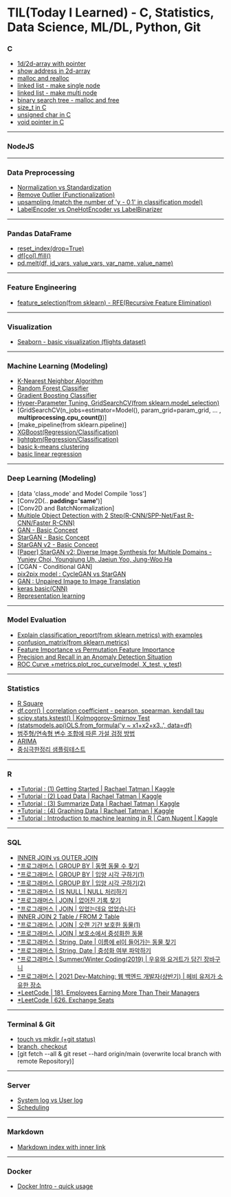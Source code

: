 # TIL(Today I Learned) - C, Statistics, Data Science, ML/DL, Python, Git

### C
- [1d/2d-array with pointer](https://github.com/sw-song/TIL/blob/main/C/arr_pnt.c)
- [show address in 2d-array](https://github.com/sw-song/TIL/blob/main/C/address_2d_array.c)
- [malloc and realloc](https://github.com/sw-song/TIL/blob/main/C/realloc.c)
- [linked list - make single node](https://github.com/sw-song/TIL/blob/main/C/single_node.c)
- [linked list - make multi node](https://github.com/sw-song/TIL/blob/main/C/linked_list.c)
- [binary search tree - malloc and free](https://github.com/sw-song/TIL/blob/main/C/bin_search_tree.c)
- [size_t in C](https://github.com/sw-song/TIL/blob/main/C/size_t.md)
- [unsigned char in C](https://github.com/sw-song/TIL/blob/main/C/unsigned_char.md)
- [void pointer in C](https://github.com/sw-song/TIL/blob/main/C/void_pointer.md)
---

### NodeJS

---

### Data Preprocessing
- [Normalization vs Standardization](https://github.com/sw-song/TIL/blob/main/Data_Preprocessing/Normalization_vs_Standardization.md)
- [Remove Outlier (Functionalization)](https://github.com/sw-song/TIL/blob/main/Data_Preprocessing/remove_outlier.md)
- [upsampling (match the number of 'y - 0,1' in classification model)](https://github.com/sw-song/TIL/blob/main/Data_Preprocessing/upsampling.md)
- [LabelEncoder vs OneHotEncoder vs LabelBinarizer](https://github.com/sw-song/TIL/blob/main/Data_Preprocessing/sklearn_Encoders.md)
---

### Pandas DataFrame
- [reset_index(drop=True)](https://github.com/sw-song/TIL/blob/main/Pandas_DataFrame/reset_index.md)
- [df[col].ffill()](https://github.com/sw-song/TIL/blob/main/Pandas_DataFrame/ffill.md)
- [pd.melt(df, id_vars, value_vars, var_name, value_name)](https://github.com/sw-song/TIL/blob/main/Pandas_DataFrame/melt.md)
---

### Feature Engineering
- [feature_selection(from sklearn) - RFE(Recursive Feature Elimination)](https://github.com/sw-song/TIL/blob/main/Feature_Engineering/rfe.md)
---

### Visualization
- [Seaborn - basic visualization (flights dataset)](https://github.com/sw-song/TIL/blob/main/Visualization/sns_visualization.ipynb)
---

### Machine Learning (Modeling)
- [K-Nearest Neighbor Algorithm](https://github.com/sw-song/TIL/blob/main/Machine_Learning/KNN.md)
- [Random Forest Classifier](https://github.com/sw-song/TIL/blob/main/Machine_Learning/RandomForestClassifier.md)
- [Gradient Boosting Classifier](https://github.com/sw-song/TIL/blob/main/Machine_Learning/GradientBoostingClassifier.md)
- [Hyper-Parameter Tuning, GridSearchCV(from sklearn.model_selection)](https://github.com/sw-song/TIL/blob/main/Machine_Learning/GridSearchCV.md)
- [GridSearchCV(n_jobs=estimator=Model(), param_grid=param_grid, ... , **multiprocessing.cpu_count()**)]
- [make_pipeline(from sklearn.pipeline)]
- [XGBoost(Regression/Classification)](https://github.com/sw-song/TIL/blob/main/Machine_Learning/XGBoost.md)
- [lightgbm(Regression/Classification)](https://github.com/sw-song/TIL/blob/main/Machine_Learning/LGBM.md)
- [basic k-means clustering](https://github.com/sw-song/TIL/blob/main/Machine_Learning/k_means.ipynb)
- [basic linear regression](https://github.com/sw-song/TIL/blob/main/Machine_Learning/linear_regression.ipynb)
---

### Deep Learning (Modeling)
- [data 'class_mode' and Model Compile 'loss']
- [Conv2D(.. **padding='same'**)]
- [Conv2D and BatchNormalization]
- [Multiple Object Detection with 2 Step(R-CNN/SPP-Net/Fast R-CNN/Faster R-CNN)](https://github.com/sw-song/TIL/blob/main/Deep_Learning/Multiple_Object_Detection_2step.md)
- [GAN - Basic Concept](https://github.com/sw-song/TIL/blob/main/Deep_Learning/GAN.md)
- [StarGAN - Basic Concept](https://github.com/sw-song/TIL/blob/main/Deep_Learning/StarGAN.md)
- [StarGAN v2 - Basic Concept](https://github.com/sw-song/TIL/blob/main/Deep_Learning/StarGAN_v2.md)
- [[Paper] StarGAN v2: Diverse Image Synthesis for Multiple Domains - Yunjey Choi, Youngjung Uh, Jaejun Yoo, Jung-Woo Ha](https://github.com/sw-song/TIL/blob/main/Deep_Learning/Paper_StarGAN_v2.md)
- [CGAN - Conditional GAN]
- [pix2pix model : CycleGAN vs StarGAN](https://github.com/sw-song/TIL/blob/main/Deep_Learning/CycleGAN_vs_StarGAN.md)
- [GAN : Unpaired Image to Image Translation](https://github.com/sw-song/TIL/blob/main/Deep_Learning/GAN_Image_to_Image_Translation.md)
- [keras basic(CNN)](https://github.com/sw-song/TIL/blob/main/Deep_Learning/keras_basic.ipynb)
- [Representation learning](https://github.com/sw-song/TIL/blob/main/Deep_Learning/representation_learning.ipynb)
---

### Model Evaluation
- [Explain classification_report(from sklearn.metrics) with examples](https://github.com/sw-song/TIL/blob/main/Model_Evaluation/classification_report.md)
- [confusion_matrix(from sklearn.metrics)](https://github.com/sw-song/TIL/blob/main/Model_Evaluation/confusion_matrix.md)
- [Feature Importance vs Permutation Feature Importance](https://github.com/sw-song/TIL/blob/main/Model_Evaluation/feature_importance.md)
- [Precision and Recall in an Anomaly Detection Situation](https://github.com/sw-song/TIL/blob/main/Model_Evaluation/precision_vs_recall.md)
- [ROC Curve +metrics.plot_roc_curve(model, X_test, y_test)](https://github.com/sw-song/TIL/blob/main/Model_Evaluation/precision_vs_recall.md)
---

### Statistics
- [R Square](https://github.com/sw-song/TIL/blob/main/Statistics/R_Square.md)
- [df.corr() | correlation coefficient - pearson, spearman, kendall tau](https://github.com/sw-song/TIL/blob/main/Statistics/corr.md)
- [scipy.stats.kstest() | Kolmogorov-Smirnov Test](https://github.com/sw-song/TIL/blob/main/Statistics/kstest.md)
- [(statsmodels.api)OLS.from_formula('y ~ x1+x2+x3..', data=df)](https://github.com/sw-song/TIL/blob/main/Statistics/ols_regression.md)
- [범주형/연속형 변수 조합에 따른 가설 검정 방법](https://github.com/sw-song/TIL/blob/main/Statistics/hypothesis.md)
- [ARIMA](https://github.com/sw-song/TIL/blob/main/Statistics/ARIMA.md)
- [중심극한정리 샘플링테스트](https://github.com/sw-song/TIL/blob/main/Statistics/central_limit_theorem.ipynb)
---

### R
- [*Tutorial : (1) Getting Started | Rachael Tatman | Kaggle](https://github.com/sw-song/TIL/blob/main/R/getting-started-in-r-first-steps.ipynb)
- [*Tutorial : (2) Load Data | Rachael Tatman | Kaggle](https://github.com/sw-song/TIL/blob/main/R/getting-started-in-r-load-data-into-r.ipynb)
- [*Tutorial : (3) Summarize Data | Rachael Tatman | Kaggle](https://github.com/sw-song/TIL/blob/main/R/getting-started-in-r-summarize-data.ipynb)
- [*Tutorial : (4) Graphing Data | Rachael Tatman | Kaggle](https://github.com/sw-song/TIL/blob/main/R/getting-started-in-r-graphing-data.ipynb)
- [*Tutorial : Introduction to machine learning in R | Cam Nugent | Kaggle](https://github.com/sw-song/TIL/blob/main/R/introduction-to-machine-learning-in-r-tutorial.ipynb)
---

### SQL
- [INNER JOIN vs OUTER JOIN](https://github.com/sw-song/TIL/blob/main/SQL/inner_outer_join.md)
- [*프로그래머스 | GROUP BY | 동명 동물 수 찾기](https://github.com/sw-song/TIL/blob/main/SQL/having.md)
- [*프로그래머스 | GROUP BY | 입양 시각 구하기(1)](https://github.com/sw-song/TIL/blob/main/SQL/use_alias.md)
- [*프로그래머스 | GROUP BY | 입양 시각 구하기(2)](https://github.com/sw-song/TIL/blob/main/SQL/recursive.md)
- [*프로그래머스 | IS NULL | NULL 처리하기](https://github.com/sw-song/TIL/blob/main/SQL/ifnull.md)
- [*프로그래머스 | JOIN | 없어진 기록 찾기](https://github.com/sw-song/TIL/blob/main/SQL/join_without_null.md)
- [*프로그래머스 | JOIN | 있었는데요 없었습니다](https://github.com/sw-song/TIL/blob/main/SQL/compare_dates.md)
- [INNER JOIN 2 Table / FROM 2 Table](https://github.com/sw-song/TIL/blob/main/SQL/join_and_from_2_table.md)
- [*프로그래머스 | JOIN | 오랜 기간 보호한 동물(1)](https://github.com/sw-song/TIL/blob/main/SQL/order_by_datetime.md)
- [*프로그래머스 | JOIN | 보호소에서 중성화한 동물](https://github.com/sw-song/TIL/blob/main/SQL/intact_to_spayed.md)
- [*프로그래머스 | String, Date | 이름에 el이 들어가는 동물 찾기](https://github.com/sw-song/TIL/blob/main/SQL/where_like_upper_lower.md)
- [*프로그래머스 | String, Date | 중성화 여부 파악하기](https://github.com/sw-song/TIL/blob/main/SQL/if_or_case.md)
- [*프로그래머스 | Summer/Winter Coding(2019) | 우유와 요거트가 담긴 장바구니](https://github.com/sw-song/TIL/blob/main/SQL/with_groupby_having.md)
- [*프로그래머스 | 2021 Dev-Matching: 웹 백엔드 개발자(상반기) | 헤비 유저가 소유한 장소](https://github.com/sw-song/TIL/blob/main/SQL/subquery_or_2table.md)
- [*LeetCode | 181. Employees Earning More Than Their Managers](https://github.com/sw-song/TIL/blob/main/SQL/double_table.md)
- [*LeetCode | 626. Exchange Seats](https://github.com/sw-song/TIL/blob/main/SQL/odd_even_change.md)
---

### Terminal & Git
- [touch vs mkdir (+git status)](https://github.com/sw-song/TIL/blob/main/Git/status.md)
- [branch, checkout](https://github.com/sw-song/TIL/blob/main/Git/brunch.md)
- [git fetch --all & git reset --hard origin/main (overwrite local branch with remote Repository)]
---

### Server
- [System log vs User log](https://github.com/sw-song/TIL/blob/main/Server/log.md)
- [Scheduling](https://github.com/sw-song/TIL/blob/main/Server/scheduling.md)

---

### Markdown
- [Markdown index with inner link](https://github.com/sw-song/TIL/blob/main/Markdown/innerlink.md)
---

### Docker
- [Docker Intro - quick usage](https://github.com/sw-song/TIL/blob/main/Docker/docker_tutorial.md)

